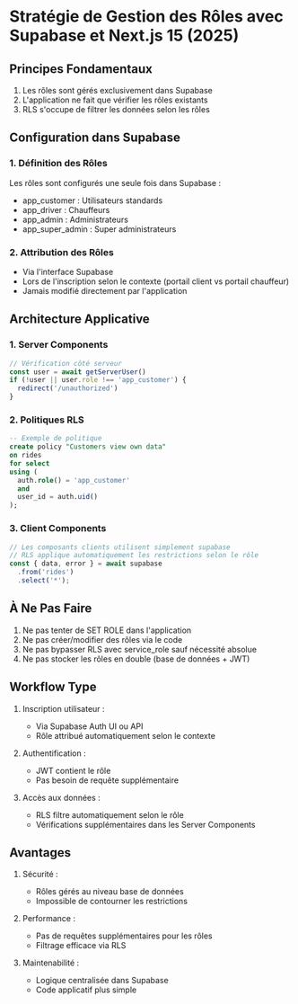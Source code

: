 # Stratégie de Gestion des Rôles avec Supabase et Next.js 15 (2025)

## Principes Fondamentaux

1. Les rôles sont gérés exclusivement dans Supabase
2. L'application ne fait que vérifier les rôles existants
3. RLS s'occupe de filtrer les données selon les rôles

## Configuration dans Supabase

### 1. Définition des Rôles
Les rôles sont configurés une seule fois dans Supabase :
- app_customer : Utilisateurs standards
- app_driver : Chauffeurs
- app_admin : Administrateurs
- app_super_admin : Super administrateurs

### 2. Attribution des Rôles
- Via l'interface Supabase
- Lors de l'inscription selon le contexte (portail client vs portail chauffeur)
- Jamais modifié directement par l'application

## Architecture Applicative

### 1. Server Components
```typescript
// Vérification côté serveur
const user = await getServerUser()
if (!user || user.role !== 'app_customer') {
  redirect('/unauthorized')
}
```

### 2. Politiques RLS
```sql
-- Exemple de politique
create policy "Customers view own data"
on rides
for select
using (
  auth.role() = 'app_customer' 
  and 
  user_id = auth.uid()
);
```

### 3. Client Components
```typescript
// Les composants clients utilisent simplement supabase
// RLS applique automatiquement les restrictions selon le rôle
const { data, error } = await supabase
  .from('rides')
  .select('*');
```

## À Ne Pas Faire

1. Ne pas tenter de SET ROLE dans l'application
2. Ne pas créer/modifier des rôles via le code
3. Ne pas bypasser RLS avec service_role sauf nécessité absolue
4. Ne pas stocker les rôles en double (base de données + JWT)

## Workflow Type

1. Inscription utilisateur :
   - Via Supabase Auth UI ou API
   - Rôle attribué automatiquement selon le contexte

2. Authentification :
   - JWT contient le rôle
   - Pas besoin de requête supplémentaire

3. Accès aux données :
   - RLS filtre automatiquement selon le rôle
   - Vérifications supplémentaires dans les Server Components

## Avantages

1. Sécurité :
   - Rôles gérés au niveau base de données
   - Impossible de contourner les restrictions
   
2. Performance :
   - Pas de requêtes supplémentaires pour les rôles
   - Filtrage efficace via RLS

3. Maintenabilité :
   - Logique centralisée dans Supabase
   - Code applicatif plus simple